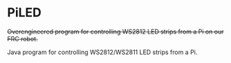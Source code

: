 # PiLED
~~Overengineered program for controlling WS2812 LED strips from a Pi on our FRC robot.~~

Java program for controlling WS2812/WS2811 LED strips from a Pi.
